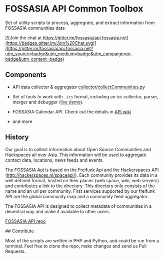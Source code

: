 FOSSASIA API Common Toolbox
===========
Set of utility scripts to process, aggregrate, and extract information from FOSSASIA communities data

[![Join the chat at https://gitter.im/fossasia/api.fossasia.net](https://badges.gitter.im/Join%20Chat.svg)](https://gitter.im/fossasia/api.fossasia.net?utm_source=badge&utm_medium=badge&utm_campaign=pr-badge&utm_content=badge)

## Components

* API data collector & aggregator [collector/collectCommunities.py](https://github.com/fossasia/common.api.fossasia.net/blob/master/collector/collectCommunities.py)

* Set of tools to work with `.ics` format, including an ics collector, parser, merger and debugger ([live demo](http://api.fossasia.net/ics-collector/debugger/)).

* FOSSASIA Calendar API. Check out the details in [API wiki](https://github.com/fossasia/common.api.fossasia.net/blob/master/ics-collector/README.md)

* and more
 
## History

Our goal is to collect information about Open Source Communities and Hackspaces all over Asia. This information will be used to aggregate contact data, locations, news feeds and events.

The FOSSASIA Api is based on the Freifunk Api and the Hackerspaces API (http://hackerspaces.nl/spaceapi/). Each community provides its data in a well defined format, hosted on their places (web space, wiki, web servers) and contributes a link to the directory. This directory only consists of the name and an url per community. First services supported by our freifunk API are the global community map and a community feed aggregator.

The FOSSASIA API is designed to collect metadata of communities in a decentral way and make it available to other users.

[FOSSASIA API repo](https://github.com/fossasia/api.fossasia.net)

## Contribute

Most of the scripts are written in PHP and Python, and could be run from a terminal. Feel free to clone the repo, make changes and send us Pull Requests.
